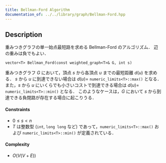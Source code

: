 ```yaml
---
title: Bellman-Ford Algorithm
documentation_of: ../../library/graph/Bellman-Ford.hpp
---
```


## Description
重みつきグラフの単一始点最短路を求める Bellman-Ford のアルゴリズム．
辺の重みは負でもよい．
```
vector<T> Bellman_Ford(const weighted_graph<T>& G, int s)
```
重みつきグラフ $G$ において，頂点 $s$ から各頂点 $u$ までの最短距離 $d(u)$ を求める．
$s$ から $u$ に到達できない場合は $d(u)=$ ``numeric_limits<T>::max()`` となる．
また，$s$ から $u$ にいくらでも小さいコストで到達できる場合は $d(u)=$ ``numeric_limits<T>::min()`` となる．
このようなケースは，$G$ において $s$ から到達できる負閉路が存在する場合に起こりうる．

#### Constraints
- $0\le s\lt n$
- $T$ は整数型 (``int``, ``long long`` など) であって，``numeric_limits<T>::max()`` および ``numeric_limits<T>::min()`` が定義されている．

#### Complexity
- $O(V(V+E))$

